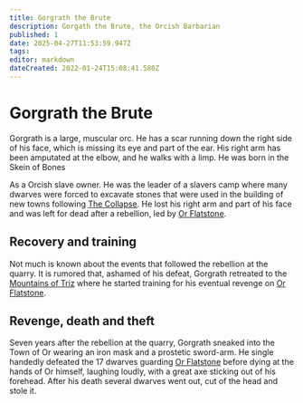 ```yaml
---
title: Gorgrath the Brute
description: Gorgath the Brute, the Orcish Barbarian
published: 1
date: 2025-04-27T11:53:59.947Z
tags: 
editor: markdown
dateCreated: 2022-01-24T15:08:41.580Z
---
```


# Gorgrath the Brute
Gorgrath is a large, muscular orc. He has a scar running down the right side of his face, which is missing its eye and part of the ear. His right arm has been amputated at the elbow, and he walks with a limp. He was born in the Skein of Bones

As a Orcish slave owner. He was the leader of a slavers camp where many dwarves were forced to excavate stones that were used in the building of new towns following [The Collapse](/structure/chronological/event/the-collapse.md). He lost his right arm and part of his face and was left for dead after a rebellion, led by [Or Flatstone](/geography/settlement/city/city-of-or/local/or-flatstone.md).

## Recovery and training
Not much is known about the events that followed the rebellion at the quarry. It is rumored that, ashamed of his defeat, Gorgrath retreated to the [Mountains of Triz](/geography/landmark/mountains-of-triz.md) where he started training for his eventual revenge on [Or Flatstone](/geography/settlement/city/city-of-or/local/or-flatstone.md).

## Revenge, death and theft
Seven years after the rebellion at the quarry, Gorgrath sneaked into the Town of Or wearing an iron mask and a prostetic sword-arm. He single handedly defeated the 17 dwarves guarding [Or Flatstone](/geography/settlement/city/city-of-or/local/or-flatstone.md) before dying at the hands of Or himself, laughing loudly, with a great axe sticking out of his forehead. After his death several dwarves went out, cut of the head and stole it.

